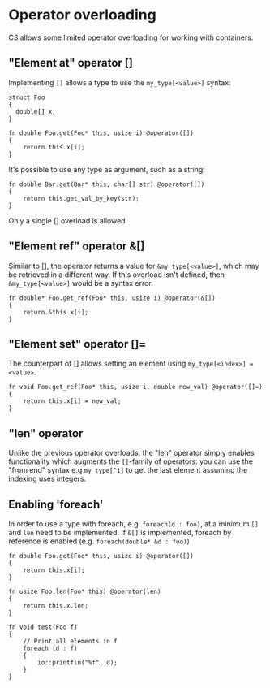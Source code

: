 # Operator overloading

C3 allows some limited operator overloading for working with containers.

## "Element at" operator []

Implementing `[]` allows a type to use the `my_type[<value>]` syntax:

    struct Foo
    {
      double[] x;
    }

    fn double Foo.get(Foo* this, usize i) @operator([])
    {
        return this.x[i];
    }

It's possible to use any type as argument, such as a string:

    fn double Bar.get(Bar* this, char[] str) @operator([])
    {
        return this.get_val_by_key(str);
    }

Only a single [] overload is allowed.

## "Element ref" operator &[]

Similar to [], the operator returns a value for `&my_type[<value>]`, which may
be retrieved in a different way. If this overload isn't defined, then `&my_type[<value>]` would
be a syntax error.

    fn double* Foo.get_ref(Foo* this, usize i) @operator(&[])
    {
        return &this.x[i];
    }

## "Element set" operator []=

The counterpart of [] allows setting an element using `my_type[<index>] = <value>`.

    fn void Foo.get_ref(Foo* this, usize i, double new_val) @operator([]=)
    {
        return this.x[i] = new_val;
    }

## "len" operator

Unlike the previous operator overloads, the "len" operator simply enables functionality
which augments the `[]`-family of operators: you can use the "from end" syntax e.g `my_type[^1]` 
to get the last element assuming the indexing uses integers.

## Enabling 'foreach'

In order to use a type with foreach, e.g. `foreach(d : foo)`, at a minimum `[]` and `len` need to
be implemented. If `&[]` is implemented, foreach by reference is enabled (e.g. `foreach(double* &d : foo)`)

    fn double Foo.get(Foo* this, usize i) @operator([])
    {
        return this.x[i];
    }

    fn usize Foo.len(Foo* this) @operator(len)
    {
        return this.x.len;
    }

    fn void test(Foo f)
    {
        // Print all elements in f
        foreach (d : f)
        {
            io::printfln("%f", d);
        }
    }